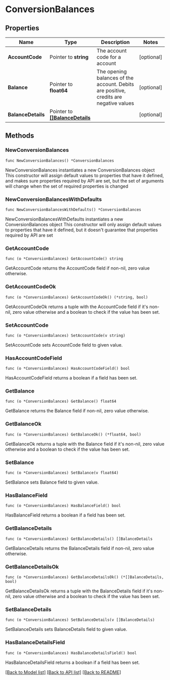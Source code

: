# ConversionBalances

## Properties

Name | Type | Description | Notes
------------ | ------------- | ------------- | -------------
**AccountCode** | Pointer to **string** | The account code for a account | [optional] 
**Balance** | Pointer to **float64** | The opening balances of the account. Debits are positive, credits are negative values | [optional] 
**BalanceDetails** | Pointer to [**[]BalanceDetails**](BalanceDetails.md) |  | [optional] 

## Methods

### NewConversionBalances

`func NewConversionBalances() *ConversionBalances`

NewConversionBalances instantiates a new ConversionBalances object
This constructor will assign default values to properties that have it defined,
and makes sure properties required by API are set, but the set of arguments
will change when the set of required properties is changed

### NewConversionBalancesWithDefaults

`func NewConversionBalancesWithDefaults() *ConversionBalances`

NewConversionBalancesWithDefaults instantiates a new ConversionBalances object
This constructor will only assign default values to properties that have it defined,
but it doesn't guarantee that properties required by API are set

### GetAccountCode

`func (o *ConversionBalances) GetAccountCode() string`

GetAccountCode returns the AccountCode field if non-nil, zero value otherwise.

### GetAccountCodeOk

`func (o *ConversionBalances) GetAccountCodeOk() (*string, bool)`

GetAccountCodeOk returns a tuple with the AccountCode field if it's non-nil, zero value otherwise
and a boolean to check if the value has been set.

### SetAccountCode

`func (o *ConversionBalances) SetAccountCode(v string)`

SetAccountCode sets AccountCode field to given value.

### HasAccountCodeField

`func (o *ConversionBalances) HasAccountCodeField() bool`

HasAccountCodeField returns a boolean if a field has been set.

### GetBalance

`func (o *ConversionBalances) GetBalance() float64`

GetBalance returns the Balance field if non-nil, zero value otherwise.

### GetBalanceOk

`func (o *ConversionBalances) GetBalanceOk() (*float64, bool)`

GetBalanceOk returns a tuple with the Balance field if it's non-nil, zero value otherwise
and a boolean to check if the value has been set.

### SetBalance

`func (o *ConversionBalances) SetBalance(v float64)`

SetBalance sets Balance field to given value.

### HasBalanceField

`func (o *ConversionBalances) HasBalanceField() bool`

HasBalanceField returns a boolean if a field has been set.

### GetBalanceDetails

`func (o *ConversionBalances) GetBalanceDetails() []BalanceDetails`

GetBalanceDetails returns the BalanceDetails field if non-nil, zero value otherwise.

### GetBalanceDetailsOk

`func (o *ConversionBalances) GetBalanceDetailsOk() (*[]BalanceDetails, bool)`

GetBalanceDetailsOk returns a tuple with the BalanceDetails field if it's non-nil, zero value otherwise
and a boolean to check if the value has been set.

### SetBalanceDetails

`func (o *ConversionBalances) SetBalanceDetails(v []BalanceDetails)`

SetBalanceDetails sets BalanceDetails field to given value.

### HasBalanceDetailsField

`func (o *ConversionBalances) HasBalanceDetailsField() bool`

HasBalanceDetailsField returns a boolean if a field has been set.


[[Back to Model list]](../README.md#documentation-for-models) [[Back to API list]](../README.md#documentation-for-api-endpoints) [[Back to README]](../README.md)


